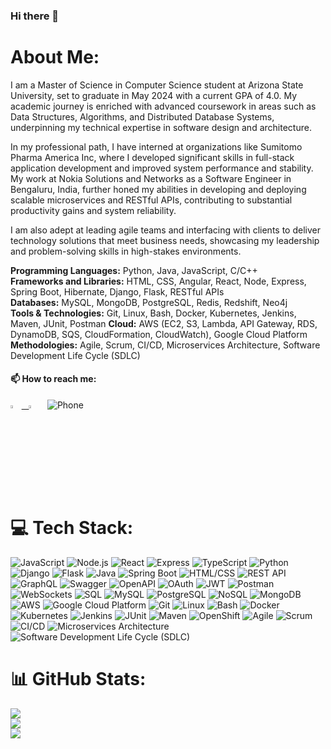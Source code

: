 ### Hi there 👋

<!--
**Meghana1999/github-homepage** is a ✨ _special_ ✨ repository because its `README.md` (this file) appears on your GitHub profile.

Here are some ideas to get you started:

- 🔭 I’m currently working on ...
- 🌱 I’m currently learning ...
- 👯 I’m looking to collaborate on ...
- 🤔 I’m looking for help with ...
- 💬 Ask me about ...
- 📫 How to reach me: ...
- 😄 Pronouns: ...
- ⚡ Fun fact: ...
-->
# About Me:

I am a Master of Science in Computer Science student at Arizona State University, set to graduate in May 2024 with a current GPA of 4.0. My academic journey is enriched with advanced coursework in areas such as Data Structures, Algorithms, and Distributed Database Systems, underpinning my technical expertise in software design and architecture.

In my professional path, I have interned at organizations like Sumitomo Pharma America Inc, where I developed significant skills in full-stack application development and improved system performance and stability. My work at Nokia Solutions and Networks as a Software Engineer in Bengaluru, India, further honed my abilities in developing and deploying scalable microservices and RESTful APIs, contributing to substantial productivity gains and system reliability.

I am also adept at leading agile teams and interfacing with clients to deliver technology solutions that meet business needs, showcasing my leadership and problem-solving skills in high-stakes environments.

<b>Programming Languages:</b> Python, Java, JavaScript, C/C++ <br/>
<b>Frameworks and Libraries:</b> HTML, CSS, Angular, React, Node, Express, Spring Boot, Hibernate, Django, Flask, RESTful APIs <br/>
<b>Databases:</b> MySQL, MongoDB, PostgreSQL, Redis, Redshift, Neo4j <br/>
<b>Tools & Technologies:</b> Git, Linux, Bash, Docker, Kubernetes, Jenkins, Maven, JUnit, Postman
<b>Cloud:</b> AWS (EC2, S3, Lambda, API Gateway, RDS, DynamoDB, SQS, CloudFormation, CloudWatch), Google Cloud Platform
<b>Methodologies:</b> Agile, Scrum, CI/CD, Microservices Architecture, Software Development Life Cycle (SDLC) 



 #### 📫 How to reach me:
  
<a href="mailto:meghananadella0311@gmail.com"><img src="https://img.icons8.com/fluent/48/000000/gmail.png" width="3.5%"/> &nbsp; [<img src="https://img.icons8.com/color/48/000000/linkedin.png" width="3.5%"/>](https://www.linkedin.com/in/meghananadella/)  &nbsp; ![Phone](https://img.shields.io/badge/Phone-+16236663542-gree?style=for-the-badge&logo=phone&logoColor=white)



# 💻 Tech Stack: 
![JavaScript](https://img.shields.io/badge/JavaScript-%23323330.svg?style=flat&logo=javascript&logoColor=%23F7DF1E)
![Node.js](https://img.shields.io/badge/Node.js-6DA55F?style=flat&logo=node.js&logoColor=white)
![React](https://img.shields.io/badge/React-%2320232a.svg?style=flat&logo=react&logoColor=%2361DAFB)
![Express](https://img.shields.io/badge/Express-000000?style=flat&logo=express&logoColor=white)
![TypeScript](https://img.shields.io/badge/TypeScript-%23007ACC.svg?style=flat&logo=typescript&logoColor=white)
![Python](https://img.shields.io/badge/Python-3670A0?style=flat&logo=python&logoColor=ffdd54)
![Django](https://img.shields.io/badge/Django-092E20?style=flat&logo=django&logoColor=white)
![Flask](https://img.shields.io/badge/Flask-%23000.svg?style=flat&logo=flask&logoColor=white)
![Java](https://img.shields.io/badge/Java-%23ED8B00.svg?style=flat&logo=java&logoColor=white)
![Spring Boot](https://img.shields.io/badge/Spring%20Boot-%236DB33F.svg?style=flat&logo=spring-boot)
![HTML/CSS](https://img.shields.io/badge/HTML/CSS-%23323330.svg?style=flat&logo=html5&logoColor=%23E34F26)
![REST API](https://img.shields.io/badge/REST%20API-009688?style=flat&logo=rest&logoColor=white)
![GraphQL](https://img.shields.io/badge/GraphQL-E10098?style=flat&logo=graphql&logoColor=white)
![Swagger](https://img.shields.io/badge/Swagger-%2385EA2D.svg?style=flat&logo=swagger&logoColor=black)
![OpenAPI](https://img.shields.io/badge/OpenAPI-%2333AADD.svg?style=flat&logo=openapi-initiative&logoColor=white)
![OAuth](https://img.shields.io/badge/OAuth-%23006788.svg?style=flat&logo=oauth&logoColor=white)
![JWT](https://img.shields.io/badge/JWT-black?style=flat&logo=JSON%20web%20tokens)
![Postman](https://img.shields.io/badge/Postman-FF6C37?style=flat&logo=postman&logoColor=white)
![WebSockets](https://img.shields.io/badge/WebSockets-%23800080.svg?style=flat&logo=websocket&logoColor=white)
![SQL](https://img.shields.io/badge/SQL-%2307405e.svg?style=flat&logo=sql&logoColor=white)
![MySQL](https://img.shields.io/badge/MySQL-%2300f.svg?style=flat&logo=mysql&logoColor=white)
![PostgreSQL](https://img.shields.io/badge/PostgreSQL-%23316192.svg?style=flat&logo=postgresql&logoColor=white)
![NoSQL](https://img.shields.io/badge/NoSQL-%234ea94b.svg?style=flat&logo=nosql&logoColor=white)
![MongoDB](https://img.shields.io/badge/MongoDB-%234ea94b.svg?style=flat&logo=mongodb&logoColor=white)
![AWS](https://img.shields.io/badge/AWS-%23232F3E.svg?style=flat&logo=amazon-aws&logoColor=white)
![Google Cloud Platform](https://img.shields.io/badge/Google%20Cloud-%234285F4.svg?style=flat&logo=google-cloud&logoColor=white)
![Git](https://img.shields.io/badge/Git-F05032?style=flat&logo=git&logoColor=white)
![Linux](https://img.shields.io/badge/Linux-FCC624?style=flat&logo=linux&logoColor=black)
![Bash](https://img.shields.io/badge/Bash-4EAA25?style=flat&logo=gnu-bash&logoColor=white)
![Docker](https://img.shields.io/badge/Docker-2496ED?style=flat&logo=docker&logoColor=white)
![Kubernetes](https://img.shields.io/badge/Kubernetes-326CE5?style=flat&logo=kubernetes&logoColor=white)
![Jenkins](https://img.shields.io/badge/Jenkins-D24939?style=flat&logo=jenkins&logoColor=white)
![JUnit](https://img.shields.io/badge/JUnit-25A162?style=flat&logo=junit5&logoColor=white)
![Maven](https://img.shields.io/badge/Maven-C71A36?style=flat&logo=apache-maven&logoColor=white)
![OpenShift](https://img.shields.io/badge/OpenShift-EE0000?style=flat&logo=red-hat-open-shift&logoColor=white)
![Agile](https://img.shields.io/badge/Agile-239120?style=flat&logo=agile&logoColor=white)
![Scrum](https://img.shields.io/badge/Scrum-5849BE?style=flat&logo=scrum&logoColor=white)
![CI/CD](https://img.shields.io/badge/CI%2FCD-000000?style=flat&logo=azure-pipelines&logoColor=white)
![Microservices Architecture](https://img.shields.io/badge/Microservices-239120?style=flat&logo=Microservices&logoColor=white)
![Software Development Life Cycle (SDLC)](https://img.shields.io/badge/SDLC-222222?style=flat)



# 📊 GitHub Stats:

![](https://github-readme-stats.vercel.app/api?username=Meghana1999&theme=dark&hide_border=false&include_all_commits=true&count_private=true) <br/>
![](https://github-readme-streak-stats.herokuapp.com/?user=Meghana1999&theme=highcontrast) <br/>
![](https://github-readme-stats.vercel.app/api/top-langs/?username=Meghana1999&theme=dark&hide_border=false&include_all_commits=true&count_private=true&layout=compact)